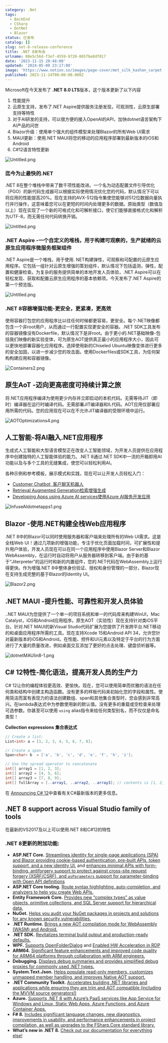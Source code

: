 ```yaml
---
category: .Net
tags:
  - BackEnd
  - CSharp
  - DotNet
  - Blazor
status: 已发布
catalog: []
slug: net-8-release-conference
title: .NET 8发布会
urlname: 80e5c56d-f3ef-4559-9720-865fbe8df017
date: '2023-11-15 20:48:00'
updated: '2024-05-09 23:17:00'
image: 'https://www.notion.so/images/page-cover/met_silk_kashan_carpet.jpg'
published: 2023-11-14T08:00:00.000Z
---
```


Microsoft在今天发布了 **.NET 8.0 LTS**版本，这个版本更新了以下内容

1. 性能提升
2. 云原生支持，发布了.NET Aspire提供服务注册发现，可观测性，云原生部署支持等特性
3. 对于AI研发的支持，可以很方便的接入OpenAI的API，加快dotnet语言架构下AI产品的问世
4. Blazor升级：使用单个强大的组件模型来处理Blazor的所有Web UI需求
5. MAUI更新：使用.NET MAUI将您的移动的应用程序部署到最新版本的iOS和Android
6. C#12语言特性更新

![Untitled.png](https://prod-files-secure.s3.us-west-2.amazonaws.com/5d24fe63-e567-4804-86f9-9fdc62e13082/10cda029-65af-4ea7-b30e-605b2d9e6c57/Untitled.png?X-Amz-Algorithm=AWS4-HMAC-SHA256&X-Amz-Content-Sha256=UNSIGNED-PAYLOAD&X-Amz-Credential=ASIAZI2LB46646KS2SK5%2F20250306%2Fus-west-2%2Fs3%2Faws4_request&X-Amz-Date=20250306T213447Z&X-Amz-Expires=3600&X-Amz-Security-Token=IQoJb3JpZ2luX2VjEOr%2F%2F%2F%2F%2F%2F%2F%2F%2F%2FwEaCXVzLXdlc3QtMiJGMEQCIDCHUrYn%2BDOOsO%2BiBikJES16eU%2Bv8QART4olxfl%2FIJQGAiAmrnrNad9gHUgVQPcg4chVJr0vKAv9oUY%2B%2BdGn99f4myr%2FAwgzEAAaDDYzNzQyMzE4MzgwNSIM9Vn%2FEQEPjAH7nrrIKtwDEFGzDZjB08N5BAI6kXxN9RGtxAUV1Y6sVQbrn%2BOKvEcTBY2c5U%2F5pjvhUBd4PJkpngw8rkZxanLo%2BaO9cwZUO%2BDzl%2BP598231Oj4mpIo%2F%2FJbLAalDwlhPF22%2Bn5TBYqGYrqbVJVl2RcNQFB%2FPnaUJmsA71c8LybZFldMyDw%2BTqwIkSXmNhCKsi0a4Md0ihn%2FlpL1jKvPs7Mt8FSHwDhMIjfpayR9wJm3Cy%2Bj7J6JHmP745mzbzZuH0u22cARS6LyKB21OreADuRYGn6Hxh1HwMIDd8H0uBbP0kGzH1WdLKQ9xPRT1PFyQ7EE%2Fh4kIKmiUSjKaihiZO%2BRd6XafR%2F%2F1qwAe%2BT48W4v47nCRT8abiyx1%2F8j0OPCAvzh%2F9fFWhUcNbv%2BMu2NK8U6fuCs%2BK%2Ftbt2gM8w2mC1sXNSaKSf9CEdY%2F6bZHR8523X4jbazoRnhO8gGY6jWD%2FgIRn%2FDqca0Gkmf45c045h1TtuyyJaVwMjn2DrNmex6beCqfkrMSlKPoAoI3nRi8rbp58iWI2KLz0dMJ74Ub7K4wUS%2BIOPvc0bvNmerOiwss4B5DkCxaiHgnRWJN77jGjerStP3G9ggCWZmdelsnCsU7SENi3j4jyzb69HMIQS%2Bu6JjF%2FMw3cynvgY6pgGnTlFQF%2FldMHxwohz5%2F6DcpSNT6f%2FMKjaNK8ZvH%2BQduTcV1wXjO1iHeKq%2B56goIS7C%2Bg9jfMb5HA%2FOVKwIcTysBng%2FOUwvTBN0cuhU94fBgEZy8E8zBpAvAuMk07u%2Bf2iH6AxoIuD0ByGZTcPeAoEJsfnOJ7APVeozdrDrly%2Fck6M%2FV21d%2Fg%2FbbXjUZeM047hf18z7fbPORyOxCdszlKylx%2BSX%2B3qF&X-Amz-Signature=878feeaff437683eb44dda97a08bc29c1b678654a12463e4bd1f8c3595129a49&X-Amz-SignedHeaders=host&x-id=GetObject)


### **迄今为止最快的.NET**


.NET 8在整个堆栈中带来了数千项性能改进。一个名为动态配置文件引导优化（PGO）的新代码生成器可以根据实际使用情况优化您的代码，默认情况下可以将应用的性能提高20%。现在支持的AVX-512指令集使您能够对512位数据向量执行并行操作，这意味着您可以在更短的时间内处理更多的数据。原始类型（数值及以上）现在实现了一个新的可格式化和可解析接口，使它们能够直接格式化和解析为UTF-8，而无需任何代码转换开销。


![Untitled.png](https://prod-files-secure.s3.us-west-2.amazonaws.com/5d24fe63-e567-4804-86f9-9fdc62e13082/edcbf140-d619-4389-a4a6-f97c113ab9f2/Untitled.png?X-Amz-Algorithm=AWS4-HMAC-SHA256&X-Amz-Content-Sha256=UNSIGNED-PAYLOAD&X-Amz-Credential=ASIAZI2LB46646KS2SK5%2F20250306%2Fus-west-2%2Fs3%2Faws4_request&X-Amz-Date=20250306T213447Z&X-Amz-Expires=3600&X-Amz-Security-Token=IQoJb3JpZ2luX2VjEOr%2F%2F%2F%2F%2F%2F%2F%2F%2F%2FwEaCXVzLXdlc3QtMiJGMEQCIDCHUrYn%2BDOOsO%2BiBikJES16eU%2Bv8QART4olxfl%2FIJQGAiAmrnrNad9gHUgVQPcg4chVJr0vKAv9oUY%2B%2BdGn99f4myr%2FAwgzEAAaDDYzNzQyMzE4MzgwNSIM9Vn%2FEQEPjAH7nrrIKtwDEFGzDZjB08N5BAI6kXxN9RGtxAUV1Y6sVQbrn%2BOKvEcTBY2c5U%2F5pjvhUBd4PJkpngw8rkZxanLo%2BaO9cwZUO%2BDzl%2BP598231Oj4mpIo%2F%2FJbLAalDwlhPF22%2Bn5TBYqGYrqbVJVl2RcNQFB%2FPnaUJmsA71c8LybZFldMyDw%2BTqwIkSXmNhCKsi0a4Md0ihn%2FlpL1jKvPs7Mt8FSHwDhMIjfpayR9wJm3Cy%2Bj7J6JHmP745mzbzZuH0u22cARS6LyKB21OreADuRYGn6Hxh1HwMIDd8H0uBbP0kGzH1WdLKQ9xPRT1PFyQ7EE%2Fh4kIKmiUSjKaihiZO%2BRd6XafR%2F%2F1qwAe%2BT48W4v47nCRT8abiyx1%2F8j0OPCAvzh%2F9fFWhUcNbv%2BMu2NK8U6fuCs%2BK%2Ftbt2gM8w2mC1sXNSaKSf9CEdY%2F6bZHR8523X4jbazoRnhO8gGY6jWD%2FgIRn%2FDqca0Gkmf45c045h1TtuyyJaVwMjn2DrNmex6beCqfkrMSlKPoAoI3nRi8rbp58iWI2KLz0dMJ74Ub7K4wUS%2BIOPvc0bvNmerOiwss4B5DkCxaiHgnRWJN77jGjerStP3G9ggCWZmdelsnCsU7SENi3j4jyzb69HMIQS%2Bu6JjF%2FMw3cynvgY6pgGnTlFQF%2FldMHxwohz5%2F6DcpSNT6f%2FMKjaNK8ZvH%2BQduTcV1wXjO1iHeKq%2B56goIS7C%2Bg9jfMb5HA%2FOVKwIcTysBng%2FOUwvTBN0cuhU94fBgEZy8E8zBpAvAuMk07u%2Bf2iH6AxoIuD0ByGZTcPeAoEJsfnOJ7APVeozdrDrly%2Fck6M%2FV21d%2Fg%2FbbXjUZeM047hf18z7fbPORyOxCdszlKylx%2BSX%2B3qF&X-Amz-Signature=b55ba7829ef094cfcc7bb7bed51ce8021207984c235eba3007c108717885c83f&X-Amz-SignedHeaders=host&x-id=GetObject)


### **.NET Aspire -一个自定义的堆栈，用于构建可观察的，生产就绪的云原生应用程序微服务框架组件**


.NET Aspire是一个堆栈，用于使用. NET构建弹性，可观察和可配置的云原生应用程序。它包括一组针对云原生增强的策划组件，默认情况下包括遥测，弹性，配置和健康检查。为复杂的服务提供简单的本地开发人员体验，.NET Aspire可以在轻松发现、获取和配置云原生应用程序的基本依赖项。今天发布了.NET Aspire的第一个预览版。


![Untitled.png](https://prod-files-secure.s3.us-west-2.amazonaws.com/5d24fe63-e567-4804-86f9-9fdc62e13082/ff6a34d3-ac25-412d-9204-a7263d00528f/Untitled.png?X-Amz-Algorithm=AWS4-HMAC-SHA256&X-Amz-Content-Sha256=UNSIGNED-PAYLOAD&X-Amz-Credential=ASIAZI2LB46646KS2SK5%2F20250306%2Fus-west-2%2Fs3%2Faws4_request&X-Amz-Date=20250306T213447Z&X-Amz-Expires=3600&X-Amz-Security-Token=IQoJb3JpZ2luX2VjEOr%2F%2F%2F%2F%2F%2F%2F%2F%2F%2FwEaCXVzLXdlc3QtMiJGMEQCIDCHUrYn%2BDOOsO%2BiBikJES16eU%2Bv8QART4olxfl%2FIJQGAiAmrnrNad9gHUgVQPcg4chVJr0vKAv9oUY%2B%2BdGn99f4myr%2FAwgzEAAaDDYzNzQyMzE4MzgwNSIM9Vn%2FEQEPjAH7nrrIKtwDEFGzDZjB08N5BAI6kXxN9RGtxAUV1Y6sVQbrn%2BOKvEcTBY2c5U%2F5pjvhUBd4PJkpngw8rkZxanLo%2BaO9cwZUO%2BDzl%2BP598231Oj4mpIo%2F%2FJbLAalDwlhPF22%2Bn5TBYqGYrqbVJVl2RcNQFB%2FPnaUJmsA71c8LybZFldMyDw%2BTqwIkSXmNhCKsi0a4Md0ihn%2FlpL1jKvPs7Mt8FSHwDhMIjfpayR9wJm3Cy%2Bj7J6JHmP745mzbzZuH0u22cARS6LyKB21OreADuRYGn6Hxh1HwMIDd8H0uBbP0kGzH1WdLKQ9xPRT1PFyQ7EE%2Fh4kIKmiUSjKaihiZO%2BRd6XafR%2F%2F1qwAe%2BT48W4v47nCRT8abiyx1%2F8j0OPCAvzh%2F9fFWhUcNbv%2BMu2NK8U6fuCs%2BK%2Ftbt2gM8w2mC1sXNSaKSf9CEdY%2F6bZHR8523X4jbazoRnhO8gGY6jWD%2FgIRn%2FDqca0Gkmf45c045h1TtuyyJaVwMjn2DrNmex6beCqfkrMSlKPoAoI3nRi8rbp58iWI2KLz0dMJ74Ub7K4wUS%2BIOPvc0bvNmerOiwss4B5DkCxaiHgnRWJN77jGjerStP3G9ggCWZmdelsnCsU7SENi3j4jyzb69HMIQS%2Bu6JjF%2FMw3cynvgY6pgGnTlFQF%2FldMHxwohz5%2F6DcpSNT6f%2FMKjaNK8ZvH%2BQduTcV1wXjO1iHeKq%2B56goIS7C%2Bg9jfMb5HA%2FOVKwIcTysBng%2FOUwvTBN0cuhU94fBgEZy8E8zBpAvAuMk07u%2Bf2iH6AxoIuD0ByGZTcPeAoEJsfnOJ7APVeozdrDrly%2Fck6M%2FV21d%2Fg%2FbbXjUZeM047hf18z7fbPORyOxCdszlKylx%2BSX%2B3qF&X-Amz-Signature=f9d240cec1e5dc4fdfe6b31de33dee3cdcdbc20c9ddc554edc3463b7779ce058&X-Amz-SignedHeaders=host&x-id=GetObject)


### **.NET 8容器增强功能-更安全，更紧凑，更高效**


使用容器打包您的应用程序比以往任何时候都更容易，更安全。每个.NET映像都包含一个非root用户，从而通过一行配置实现更安全的容器。.NET SDK工具发布的容器镜像没有Dockerfile，默认情况下是非root。由于更小的.NET基础映像-包括我们映像的新实验变体，可为原生AOT提供真正最小的应用程序大小，因此可以更快地部署容器化应用程序。选择使用新的Chiseled Ubuntu映像变体进行更多的安全加固，以进一步减少您的攻击面。使用Dockerfiles或SDK工具，为任何架构构建应用和容器镜像。


![Containers2.png](https://devblogs.microsoft.com/dotnet/wp-content/uploads/sites/10/2023/11/Containers2.png)


## 原生AoT -迈向更高密度可持续计算之旅


将.NET应用程序编译为使用更少内存并立即启动的本机代码。无需等待JIT（即时）编译器在运行时编译代码。无需部署JIT编译器和IL代码。AOT应用仅部署应用所需的代码。您的应用现在可以在不允许JIT编译器的受限环境中运行。


![AOTOptimizations4.png](https://devblogs.microsoft.com/dotnet/wp-content/uploads/sites/10/2023/11/AOTOptimizations4.png)


## 人工智能-将AI融入.NET应用程序


生成式人工智能和大型语言模型正在改变人工智能领域，为开发人员提供在应用程序中创建独特的人工智能体验的能力。.NET 8通过.NET SDK中一流的开箱即用AI功能以及与多个工具的无缝集成，使您可以轻松利用AI。


各种示例和参考模板，展示模式和实践，现在可以让开发人员轻松入门：

- [Customer Chatbot](https://github.com/dotnet/eShop)[ ](https://github.com/dotnet/eShop)[ 客户聊天机器人](https://github.com/dotnet/eShop)
- [Retrieval Augmented Generation](https://github.com/Azure-Samples/azure-search-openai-demo-csharp)[检索增强生成](https://github.com/Azure-Samples/azure-search-openai-demo-csharp)
- [Developing Apps using Azure AI services](https://devblogs.microsoft.com/dotnet/demystifying-retrieval-augmented-generation-with-dotnet/)[使用Azure AI服务开发应用](https://devblogs.microsoft.com/dotnet/demystifying-retrieval-augmented-generation-with-dotnet/)

![InfuseAIdotnetapps1.png](https://devblogs.microsoft.com/dotnet/wp-content/uploads/sites/10/2023/11/InfuseAIdotnetapps1.png)


## Blazor -使用.NET构建全栈Web应用程序


.NET 8中的Blazor可以同时使用服务器和客户端来处理所有的Web UI需求。这是全栈Web UI！通过几项新的增强功能，专注于优化页面加载时间，可扩展性和提升用户体验，开发人员现在可以在同一个应用程序中使用Blazor Server和Blazor WebAssembly，在运行时自动将用户从服务器转移到客户端。由于新的基于“Jiterpreter”的运行时和新的内置组件，您的.NET代码在WebAssembly上运行得更快。作为增强.NET 8中整体身份验证、授权和身份管理的一部分，Blazor现在支持生成完整的基于Blazor的Identity UI。


![Blazor2.png](https://devblogs.microsoft.com/dotnet/wp-content/uploads/sites/10/2023/11/Blazor2.png)


## .NET MAUI -提升性能、可靠性和开发人员体验


..NET MAUI为您提供了一个单一的项目系统和单一的代码库来构建WinUI，Mac Catalyst，iOS和Android应用程序。原生AOT（实验性）现在支持针对类iOS平台。针对.NET MAUI的新Visual Studio代码扩展为您提供了开发跨平台.NET移动的和桌面应用程序所需的工具。现在支持Xcode 15和Android API 34，允许您针对最新版本的iOS和Android。在性能、控件和UI元素以及特定于平台的行为方面进行了大量的质量改进，例如桌面交互添加了更好的点击处理、键盘侦听器等。


![dotnetMAUIin8-1.png](https://devblogs.microsoft.com/dotnet/wp-content/uploads/sites/10/2023/11/dotnetMAUIin8-1.png)


## C# 12特性-简化语法，提高开发人员的生产力


C# 12让你的编程体验更高效、更愉快。现在，您可以使用简单而优雅的语法在任何类和结构中创建主构造函数。没有更多的样板代码来初始化您的字段和属性。使用简洁而富有表现力的语法创建数组、span和其他集合类型时，您会感到非常高兴。在lambda表达式中为参数使用新的默认值。没有更多的重载或空检查来处理可选参数。你甚至可以使用 `using` alias指令来给任何类型别名，而不仅仅是命名类型！


**Collection expressions** **集合表达式**


```c#
// Create a list:
List<int> a = [1, 2, 3, 4, 5, 6, 7, 8];

// Create a span
Span<char> b  = ['a', 'b', 'c', 'd', 'e', 'f', 'h', 'i'];

// Use the spread operator to concatenate
int[] array1 = [1, 2, 3];
int[] array2 = [4, 5, 6];
int[] array3 = [7, 8, 9];
int[] fullArray = [..array1, ..array2, ..array3]; // contents is [1, 2, 3, 4, 5, 6, 7, 8, 9]
```


在 [Announcing C# 12](https://devblogs.microsoft.com/dotnet/announcing-csharp-12)中查看有关C#最新版本的更多信息。


## .NET 8 support across Visual Studio family of tools


在最新的VS2017及以上可以使用.NET 8和C#12的特性


### .NET 8更新的附加功能:

- **ASP.NET Core.** [Streamlines identity for single-page applications (SPA) and Blazor providing cookie-based authentication, pre-built APIs, token support, and a new identity UI.](https://devblogs.microsoft.com/dotnet/whats-new-with-identity-in-dotnet-8/) and [enhances minimal APIs with form-binding, antiforgery support to protect against cross-site request forgery (XSRF/CSRF), and ](https://learn.microsoft.com/aspnet/core/release-notes/aspnetcore-8.0#minimal-apis)[`asParameters`](https://learn.microsoft.com/aspnet/core/release-notes/aspnetcore-8.0#minimal-apis)[ support for parameter-binding with Open API definitions](https://learn.microsoft.com/aspnet/core/release-notes/aspnetcore-8.0#minimal-apis)
- **ASP.NET Core tooling.** [Route syntax highlighting, auto-completion, and analyzers to help you create Web APIs.](https://devblogs.microsoft.com/dotnet/aspnet-core-route-tooling-dotnet-8/)
- **Entity Framework Core.** [Provides new “complex types” as value objects, primitive collections, and SQL Server support for hierarchical data.](https://devblogs.microsoft.com/dotnet/announcing-ef8-rc2/)
- **NuGet.** [Helps you audit your NuGet packages in projects and solutions for any known security vulnerabilities.](https://learn.microsoft.com/nuget/concepts/auditing-packages)
- **.NET Runtime.** [Brings a new AOT compilation mode for WebAssembly (WASM) and Android.](https://devblogs.microsoft.com/dotnet/announcing-dotnet-8-rc1/#androidstripilafteraot-mode-on-android)
- **.NET SDK.** [Revitalizes terminal build output and production-ready defaults.](https://learn.microsoft.com/dotnet/core/whats-new/dotnet-8#net-sdk)
- **WPF.** [Supports OpenFolderDialog](https://devblogs.microsoft.com/dotnet/wpf-file-dialog-improvements-in-dotnet-8/) and [Enabled HW Acceleration in RDP](https://devblogs.microsoft.com/dotnet/announcing-dotnet-8-rc1/#wpf-hardware-acceleration-in-rdp)
- **ARM64.** [Significant feature enhancements and improved code quality for ARM64 platforms through collaboration with ARM engineers.](https://devblogs.microsoft.com/dotnet/this-arm64-performance-in-dotnet-8/)
- **Debugging.** [Displays debug summaries and provides simplified debug proxies for commonly used .NET types.](https://devblogs.microsoft.com/dotnet/debugging-enhancements-in-dotnet-8/)
- **System.Text.Json.** [Helps populate read-only members, customizes unmapped member handling, and improves Native AOT support.](https://devblogs.microsoft.com/dotnet/system-text-json-in-dotnet-8/)
- **.NET Community Toolkit.** [Accelerates building .NET libraries and applications while ensuring they are trim and AOT compatible (including the MVVM source generators!)](https://devblogs.microsoft.com/dotnet/announcing-the-dotnet-community-toolkit-821/)
- **Azure.** [Supports .NET 8 with Azure’s PaaS services like App Service for Windows and Linux, Static Web Apps, Azure Functions, and Azure Container Apps.](https://aka.ms/appservice-dotnet8)
- **F# 8.** [Includes significant language changes, new diagnostics, improvements in usability, and performance enhancements in project compilation, as well as upgrades to the FSharp.Core standard library.](https://devblogs.microsoft.com/dotnet/announcing-fsharp-8/)
- **What’s new in .NET 8.** [Check out our documentation for everything else!](https://learn.microsoft.com/dotnet/core/whats-new/dotnet-8)
